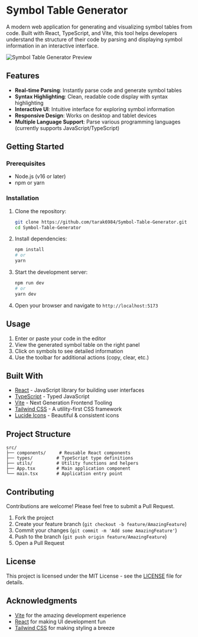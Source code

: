 # Symbol Table Generator

A modern web application for generating and visualizing symbol tables from code. Built with React, TypeScript, and Vite, this tool helps developers understand the structure of their code by parsing and displaying symbol information in an interactive interface.

![Symbol Table Generator Preview](https://via.placeholder.com/800x400?text=Symbol+Table+Generator+Preview)

## Features

- **Real-time Parsing**: Instantly parse code and generate symbol tables
- **Syntax Highlighting**: Clean, readable code display with syntax highlighting
- **Interactive UI**: Intuitive interface for exploring symbol information
- **Responsive Design**: Works on desktop and tablet devices
- **Multiple Language Support**: Parse various programming languages (currently supports JavaScript/TypeScript)

## Getting Started

### Prerequisites

- Node.js (v16 or later)
- npm or yarn

### Installation

1. Clone the repository:

   ```bash
   git clone https://github.com/tarak6984/Symbol-Table-Generator.git
   cd Symbol-Table-Generator
   ```

2. Install dependencies:

   ```bash
   npm install
   # or
   yarn
   ```

3. Start the development server:

   ```bash
   npm run dev
   # or
   yarn dev
   ```

4. Open your browser and navigate to `http://localhost:5173`

## Usage

1. Enter or paste your code in the editor
2. View the generated symbol table on the right panel
3. Click on symbols to see detailed information
4. Use the toolbar for additional actions (copy, clear, etc.)

## Built With

- [React](https://reactjs.org/) - JavaScript library for building user interfaces
- [TypeScript](https://www.typescriptlang.org/) - Typed JavaScript
- [Vite](https://vitejs.dev/) - Next Generation Frontend Tooling
- [Tailwind CSS](https://tailwindcss.com/) - A utility-first CSS framework
- [Lucide Icons](https://lucide.dev/) - Beautiful & consistent icons

## Project Structure

```text
src/
├── components/     # Reusable React components
├── types/         # TypeScript type definitions
├── utils/         # Utility functions and helpers
├── App.tsx        # Main application component
└── main.tsx       # Application entry point
```

## Contributing

Contributions are welcome! Please feel free to submit a Pull Request.

1. Fork the project
2. Create your feature branch (`git checkout -b feature/AmazingFeature`)
3. Commit your changes (`git commit -m 'Add some AmazingFeature'`)
4. Push to the branch (`git push origin feature/AmazingFeature`)
5. Open a Pull Request

## License

This project is licensed under the MIT License - see the [LICENSE](LICENSE) file for details.

## Acknowledgments

- [Vite](https://vitejs.dev/) for the amazing development experience
- [React](https://reactjs.org/) for making UI development fun
- [Tailwind CSS](https://tailwindcss.com/) for making styling a breeze
